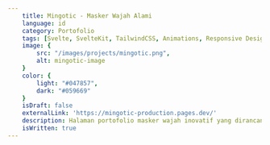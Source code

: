 ```yaml
---
    title: Mingotic - Masker Wajah Alami
    language: id
    category: Portofolio
    tags: [Svelte, SvelteKit, TailwindCSS, Animations, Responsive Design, Cloudflare ]
    image: {
        src: "/images/projects/mingotic.png",
        alt: mingotic-image
    }
    color: {
        light: "#047857",
        dark: "#059669"
    }
    isDraft: false
    externalLink: 'https://mingotic-production.pages.dev/'
    description: Halaman portofolio masker wajah inovatif yang dirancang agar dapat terhubung dengan platform media sosial mereka sehingga dapat meningkatkan brand mereka
    isWritten: true
---
```

